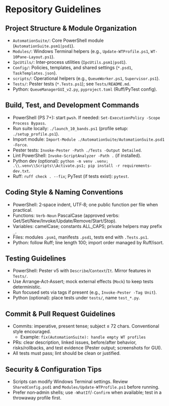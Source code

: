 # Repository Guidelines

## Project Structure & Module Organization
- `AutomationSuite/`: Core PowerShell module (`AutomationSuite.psm1|psd1`).
- `Modules/`: Windows Terminal helpers (e.g., `Update-WTProfile.ps1`, `WT-10Pane-Layout.ps1`).
- `IpcUtils/`: Inter‑process utilities (`IpcUtils.psm1|psd1`).
- `Config/`: Policies, templates, and shared settings (`*.psd1`, `TaskTemplates.json`).
- `scripts/`: Operational helpers (e.g., `QueueWorker.ps1`, `Supervisor.ps1`).
- `Tests/`: Pester tests (`*.Tests.ps1`); see `Tests/README.md`.
- Python: `QueueManagerGUI_v2.py`, `pyproject.toml` (Ruff/PyTest config).

## Build, Test, and Development Commands
- PowerShell (PS 7+): start `pwsh`. If needed: `Set-ExecutionPolicy -Scope Process Bypass`.
- Run suite locally: `./launch_10_bands.ps1` (profile setup: `./setup_profile.ps1`).
- Import module: `Import-Module ./AutomationSuite/AutomationSuite.psd1 -Force`.
- Pester tests: `Invoke-Pester -Path ./Tests -Output Detailed`.
- Lint PowerShell: `Invoke-ScriptAnalyzer -Path .` (if installed).
- Python dev (optional): `python -m venv .venv; .\\.venv\\Scripts\\Activate.ps1; pip install -r requirements-dev.txt`.
- Ruff: `ruff check . --fix`; PyTest (if tests exist): `pytest`.

## Coding Style & Naming Conventions
- PowerShell: 2‑space indent, UTF‑8; one public function per file when practical.
- Functions: `Verb-Noun` PascalCase (approved verbs: Get/Set/New/Invoke/Update/Remove/Start/Stop).
- Variables: camelCase; constants ALL_CAPS; private helpers may prefix `_`.
- Files: modules `.psm1`, manifests `.psd1`, tests end with `.Tests.ps1`.
- Python: follow Ruff; line length 100; import order managed by Ruff/isort.

## Testing Guidelines
- PowerShell: Pester v5 with `Describe`/`Context`/`It`. Mirror features in `Tests/`.
- Use Arrange‑Act‑Assert; mock external effects (`Mock`) to keep tests deterministic.
- Run focused sets via tags if present (e.g., `Invoke-Pester -Tag Unit`).
- Python (optional): place tests under `tests/`, name `test_*.py`.

## Commit & Pull Request Guidelines
- Commits: imperative, present tense; subject ≤ 72 chars. Conventional style encouraged.
  - Example: `fix(AutomationSuite): handle empty WT profiles`
- PRs: clear description, linked issues, before/after behavior, risks/rollbacks, and test evidence (Pester output; screenshots for GUI).
- All tests must pass; lint should be clean or justified.

## Security & Configuration Tips
- Scripts can modify Windows Terminal settings. Review `SharedConfig.psd1` and `Modules/Update-WTProfile.ps1` before running.
- Prefer non‑admin shells; use `-WhatIf`/`-Confirm` when available; test in a throwaway profile first.

